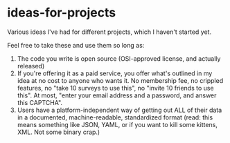 ideas-for-projects
==================

Various ideas I've had for different projects, which I haven't started yet.

Feel free to take these and use them so long as:

1.  The code you write is open source (OSI-approved license, and actually released)
2.  If you're offering it as a paid service, you offer what's outlined in my idea at no cost to anyone who wants it. No membership fee, no crippled features, no "take 10 surveys to use this", no "invite 10 friends to use this". At most, "enter your email address and a password, and answer this CAPTCHA".
3.  Users have a platform-independent way of getting out ALL of their data in a documented, machine-readable, standardized format (read: this means something like JSON, YAML, or if you want to kill some kittens, XML. Not some binary crap.)

